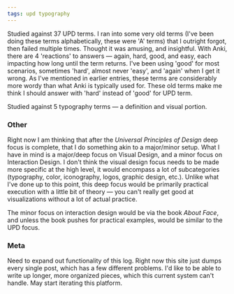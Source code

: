 ```yaml
---
tags: upd typography
---
```


Studied against 37 UPD terms. I ran into some very old terms (I've been doing these terms alphabetically, these were 'A' terms) that I outright forgot, then failed multiple times. Thought it was amusing, and insightful. With Anki, there are 4 'reactions' to answers — again, hard, good, and easy, each impacting how long until the term returns. I've been using 'good' for most scenarios, sometimes 'hard', almost never 'easy', and 'again' when I get it wrong. As I've mentioned in earlier entries, these terms are considerably more wordy than what Anki is typically used for. These old terms make me think I should answer with 'hard' instead of 'good' for UPD term.

Studied against 5 typography terms — a definition and visual portion.

### Other

Right now I am thinking that after the *Universal Principles of Design* deep focus is complete, that I do something akin to a major/minor setup. What I have in mind is a major/deep focus on Visual Design, and a minor focus on Interaction Design. I don't think the visual design focus needs to be made more specific at the high level, it would encompass a lot of subcategories (typography, color, iconography, logos, graphic design, etc.). Unlike what I've done up to this point, this deep focus would be  primarily practical execution with a little bit of theory — you can't really get good at visualizations without a lot of actual practice.

The minor focus on interaction design would be via the book *About Face*, and unless the book pushes for practical examples, would be similar to the UPD focus.

### Meta

Need to expand out functionality of this log. Right now this site just dumps every single post, which has a few different problems. I'd like to be able to write up longer, more organized pieces, which this current system can't handle. May start iterating this platform.
